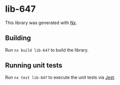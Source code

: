 # lib-647

This library was generated with [Nx](https://nx.dev).

## Building

Run `nx build lib-647` to build the library.

## Running unit tests

Run `nx test lib-647` to execute the unit tests via [Jest](https://jestjs.io).
